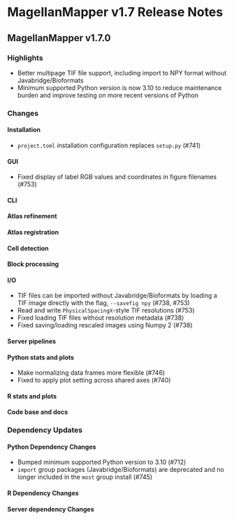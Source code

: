 # MagellanMapper v1.7 Release Notes

## MagellanMapper v1.7.0

### Highlights

- Better multipage TIF file support, including import to NPY format without Javabridge/Bioformats
- Minimum supported Python version is now 3.10 to reduce maintenance burden and improve testing on more recent versions of Python

### Changes

#### Installation

- `project.toml` installation configuration replaces `setup.py` (#741)

#### GUI

- Fixed display of label RGB values and coordinates in figure filenames (#753)

#### CLI

#### Atlas refinement

#### Atlas registration

#### Cell detection

#### Block processing

#### I/O

- TIF files can be imported without Javabridge/Bioformats by loading a TIF image directly with the flag, `--savefig npy` (#738, #753)
- Read and write `PhysicalSpacingX`-style TIF resolutions (#753)
- Fixed loading TIF files without resolution metadata (#738)
- Fixed saving/loading rescaled images using Numpy 2 (#738)

#### Server pipelines

#### Python stats and plots

- Make normalizing data frames more flexible (#746)
- Fixed to apply plot setting across shared axes (#740)

#### R stats and plots

#### Code base and docs

### Dependency Updates

#### Python Dependency Changes

- Bumped minimum supported Python version to 3.10 (#712)
- `import` group packages (Javabridge/Bioformats) are deprecated and no longer included in the `most` group install (#745)

#### R Dependency Changes

#### Server dependency Changes
